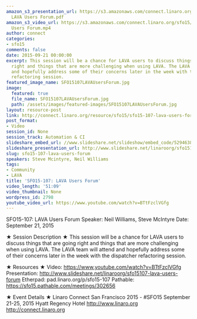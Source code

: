 ```yaml
---
amazon_s3_presentation_url: https://s3.amazonaws.com/connect.linaro.org/sfo15/Presentations/09-21-Monday/SFO15-107-
  LAVA Users Forum.pdf
amazon_s3_video_url: https://s3.amazonaws.com/connect.linaro.org/sfo15/Videos/09-21-Monday/SFO15-107Lava
  Users Forum.mp4
author: connect
categories:
- sfo15
comments: false
date: 2015-09-21 00:00:00
excerpt: This session will be a chance for LAVA users to discuss things that are going
  right and things that are more challenging when using LAVA. The LAVA team will attend
  and hopefully address some of their concerns later in the week with the dispatcher
  refactoring session.
featured_image_name: SFO15107LAVAUsersForum.jpg
image:
  featured: true
  file_name: SFO15107LAVAUsersForum.jpg
  path: /assets/images/featured-images/SFO15107LAVAUsersForum.jpg
layout: resource-post
link: http://connect.linaro.org/resource/sfo15/sfo15-107-lava-users-forum/
post_format:
- Video
session_id: None
session_track: Automation & CI
slideshare_embed_url: //www.slideshare.net/slideshow/embed_code/52946383
slideshare_presentation_url: http://www.slideshare.net/linaroorg/sfo15107-lava-users-forum
slug: sfo15-107-lava-users-forum
speakers: Steve Mcintyre, Neil Williams
tags:
- Community
- LAVA
title: 'SFO15-107: LAVA Users Forum'
video_length: '51:09'
video_thumbnail: None
wordpress_id: 2798
youtube_video_url: https://www.youtube.com/watch?v=BTtFzclVGfg
---
```


SFO15-107: LAVA Users Forum
Speaker: Neil Williams, Steve McIntyre
Date: September 21, 2015

★ Session Description ★
This session will be a chance for LAVA users to discuss things that are going right and things that are more challenging when using LAVA. The LAVA team will attend and hopefully address some of their concerns later in the week with the dispatcher refactoring session.

★ Resources ★ 
Video: https://www.youtube.com/watch?v=BTtFzclVGfg
Presentation:  http://www.slideshare.net/linaroorg/sfo15107-lava-users-forum
Etherpad: pad.linaro.org/p/sfo15-107
Pathable: https://sfo15.pathable.com/meetings/302656    


★ Event Details ★ 
Linaro Connect San Francisco 2015 - #SFO15 
September 21-25, 2015 
Hyatt Regency Hotel 
http://www.linaro.org
http://connect.linaro.org